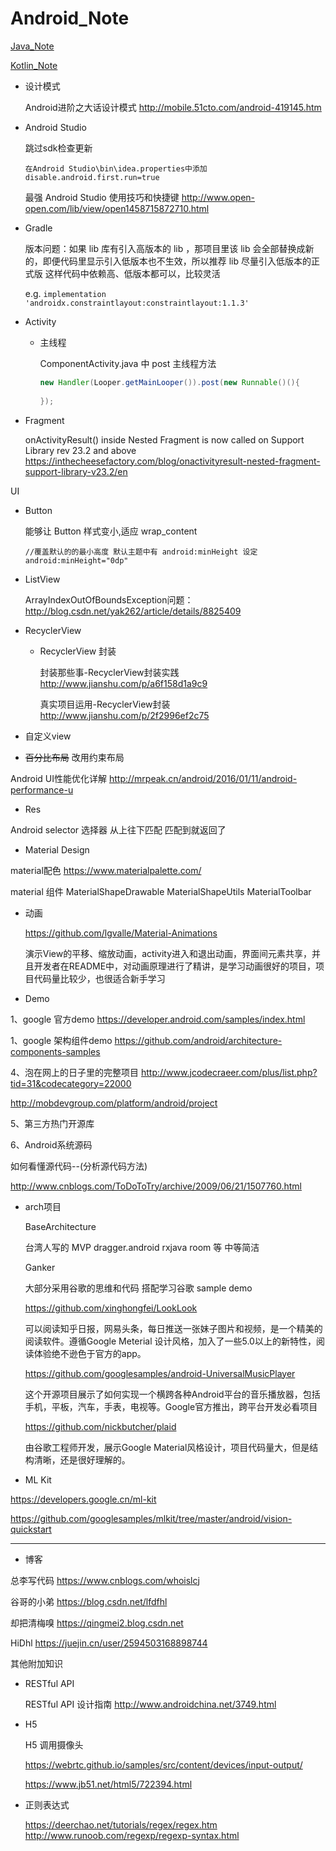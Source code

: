 # Android_Note

[Java_Note](https://github.com/louisgeek/Java_Note)

[Kotlin_Note](https://github.com/louisgeek/Kotlin_Note)



- 设计模式

  Android进阶之大话设计模式 http://mobile.51cto.com/android-419145.htm

- Android Studio

  跳过sdk检查更新

  ```
  在Android Studio\bin\idea.properties中添加disable.android.first.run=true
  ```

  

  最强 Android Studio 使用技巧和快捷键 http://www.open-open.com/lib/view/open1458715872710.html

- Gradle

  版本问题：如果 lib 库有引入高版本的 lib ，那项目里该 lib 会全部替换成新的，即便代码里显示引入低版本也不生效，所以推荐 lib 尽量引入低版本的正式版 这样代码中依赖高、低版本都可以，比较灵活

  e.g. `implementation 'androidx.constraintlayout:constraintlayout:1.1.3'`

- Activity 

  - 主线程 

    ComponentActivity.java 中 post 主线程方法 
    
    ```java
    new Handler(Looper.getMainLooper()).post(new Runnable()(){
        
    });
    ```
    
    



- Fragment 

  onActivityResult() inside Nested Fragment is now called on Support Library rev 23.2 and above https://inthecheesefactory.com/blog/onactivityresult-nested-fragment-support-library-v23.2/en



UI

- Button

  能够让 Button 样式变小,适应 wrap_content

  ```  
  //覆盖默认的的最小高度 默认主题中有 android:minHeight 设定 
  android:minHeight="0dp"
  ```

  

- ListView

  ArrayIndexOutOfBoundsException问题：http://blog.csdn.net/yak262/article/details/8825409

- RecyclerView 

  - RecyclerView 封装

    封装那些事-RecyclerView封装实践 http://www.jianshu.com/p/a6f158d1a9c9

    真实项目运用-RecyclerView封装 http://www.jianshu.com/p/2f2996ef2c75

- 自定义view

   

- ~~百分比布局~~ 改用约束布局

Android UI性能优化详解 http://mrpeak.cn/android/2016/01/11/android-performance-u



- Res

Android selector 选择器 从上往下匹配 匹配到就返回了

- Material Design

material配色 https://www.materialpalette.com/

material 组件
MaterialShapeDrawable
MaterialShapeUtils
MaterialToolbar

- 动画

  https://github.com/lgvalle/Material-Animations

  演示View的平移、缩放动画，activity进入和退出动画，界面间元素共享，并且开发者在README中，对动画原理进行了精讲，是学习动画很好的项目，项目代码量比较少，也很适合新手学习

  

  

  

- Demo

1、google 官方demo https://developer.android.com/samples/index.html

1、google 架构组件demo https://github.com/android/architecture-components-samples

 

4、泡在网上的日子里的完整项目   http://www.jcodecraeer.com/plus/list.php?tid=31&codecategory=22000

http://mobdevgroup.com/platform/android/project

5、第三方热门开源库

6、Android系统源码


  如何看懂源代码--(分析源代码方法)

  http://www.cnblogs.com/ToDoToTry/archive/2009/06/21/1507760.html

- arch项目

  BaseArchitecture

  台湾人写的 MVP     dragger.android  rxjava room 等   中等简洁

  Ganker

  大部分采用谷歌的思维和代码  搭配学习谷歌 sample demo

  https://github.com/xinghongfei/LookLook

  可以阅读知乎日报，网易头条，每日推送一张妹子图片和视频，是一个精美的阅读软件。遵循Google Meterial 设计风格，加入了一些5.0以上的新特性，阅读体验绝不逊色于官方的app。

  https://github.com/googlesamples/android-UniversalMusicPlayer

  这个开源项目展示了如何实现一个横跨各种Android平台的音乐播放器，包括手机，平板，汽车，手表，电视等。Google官方推出，跨平台开发必看项目

  https://github.com/nickbutcher/plaid

  由谷歌工程师开发，展示Google Material风格设计，项目代码量大，但是结构清晰，还是很好理解的。

- ML Kit

https://developers.google.cn/ml-kit

https://github.com/googlesamples/mlkit/tree/master/android/vision-quickstart

------

- 博客

总李写代码 https://www.cnblogs.com/whoislcj

谷哥的小弟 https://blog.csdn.net/lfdfhl

却把清梅嗅 https://qingmei2.blog.csdn.net

HiDhl https://juejin.cn/user/2594503168898744

其他附加知识

- RESTful API 

  RESTful API 设计指南 http://www.androidchina.net/3749.html

- H5

  H5 调用摄像头 

  https://webrtc.github.io/samples/src/content/devices/input-output/

  https://www.jb51.net/html5/722394.html

- 正则表达式

  https://deerchao.net/tutorials/regex/regex.htm
  http://www.runoob.com/regexp/regexp-syntax.html
